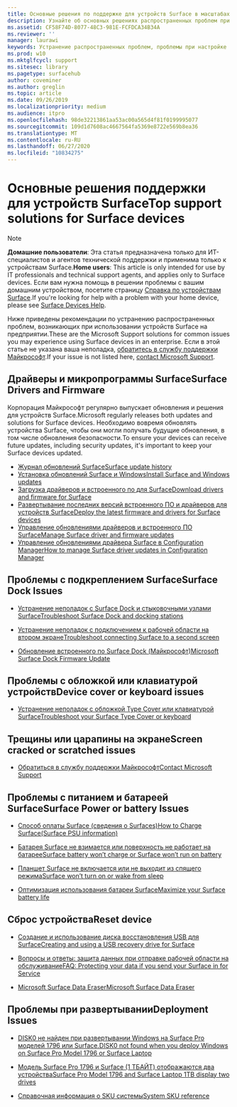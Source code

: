 ```yaml
---
title: Основные решения по поддержке для устройств Surface в масштабах предприятия
description: Узнайте об основных решениях распространенных проблем при использовании устройств Surface на предприятии.
ms.assetid: CF58F74D-8077-48C3-981E-FCFDCA34B34A
ms.reviewer: ''
manager: laurawi
keywords: Устранение распространенных проблем, проблемы при настройке
ms.prod: w10
ms.mktglfcycl: support
ms.sitesec: library
ms.pagetype: surfacehub
author: coveminer
ms.author: greglin
ms.topic: article
ms.date: 09/26/2019
ms.localizationpriority: medium
ms.audience: itpro
ms.openlocfilehash: 98de32213861aa53ac00a565d4f81f0199995077
ms.sourcegitcommit: 109d1d7608ac4667564fa5369e8722e569b8ea36
ms.translationtype: MT
ms.contentlocale: ru-RU
ms.lasthandoff: 06/27/2020
ms.locfileid: "10834275"
---
```

# <span data-ttu-id="b013b-104">Основные решения поддержки для устройств Surface</span><span class="sxs-lookup"><span data-stu-id="b013b-104">Top support solutions for Surface devices</span></span>

> [!Note]
> <span data-ttu-id="b013b-105">**Домашние пользователи**: Эта статья предназначена только для ИТ-специалистов и агентов технической поддержки и применима только к устройствам Surface.</span><span class="sxs-lookup"><span data-stu-id="b013b-105">**Home users**: This article is only intended for use by IT professionals and technical support agents, and applies only to Surface devices.</span></span> <span data-ttu-id="b013b-106">Если вам нужна помощь в решении проблемы с вашим домашним устройством, посетите страницу [Справка по устройствам Surface](https://support.microsoft.com/products/surface-devices).</span><span class="sxs-lookup"><span data-stu-id="b013b-106">If you're looking for help with a problem with your home device, please see  [Surface Devices Help](https://support.microsoft.com/products/surface-devices).</span></span>

<span data-ttu-id="b013b-107">Ниже приведены рекомендации по устранению распространенных проблем, возникающих при использовании устройств Surface на предприятии.</span><span class="sxs-lookup"><span data-stu-id="b013b-107">These are the Microsoft Support solutions for common issues you may experience using Surface devices in an enterprise.</span></span> <span data-ttu-id="b013b-108">Если в этой статье не указана ваша неполадка, [обратитесь в службу поддержки Майкрософт](https://support.microsoft.com/supportforbusiness/productselection).</span><span class="sxs-lookup"><span data-stu-id="b013b-108">If your issue is not listed here, [contact Microsoft Support](https://support.microsoft.com/supportforbusiness/productselection).</span></span>

## <span data-ttu-id="b013b-109">Драйверы и микропрограммы Surface</span><span class="sxs-lookup"><span data-stu-id="b013b-109">Surface Drivers and Firmware</span></span>

<span data-ttu-id="b013b-110">Корпорация Майкрософт регулярно выпускает обновления и решения для устройств Surface.</span><span class="sxs-lookup"><span data-stu-id="b013b-110">Microsoft regularly releases both updates and solutions for Surface devices.</span></span> <span data-ttu-id="b013b-111">Необходимо вовремя обновлять устройства Surface, чтобы они могли получать будущие обновления, в том числе обновления безопасности.</span><span class="sxs-lookup"><span data-stu-id="b013b-111">To ensure your devices can receive future updates, including security updates, it's important to keep your Surface devices updated.</span></span>

- [<span data-ttu-id="b013b-112">Журнал обновлений Surface</span><span class="sxs-lookup"><span data-stu-id="b013b-112">Surface update history</span></span>](https://www.microsoft.com/surface/support/install-update-activate/surface-update-history)
- [<span data-ttu-id="b013b-113">Установка обновлений Surface и Windows</span><span class="sxs-lookup"><span data-stu-id="b013b-113">Install Surface and Windows updates</span></span>](https://www.microsoft.com/surface/support/performance-and-maintenance/install-software-updates-for-surface?os=windows-10&=undefined)
- [<span data-ttu-id="b013b-114">Загрузка драйверов и встроенного по для Surface</span><span class="sxs-lookup"><span data-stu-id="b013b-114">Download drivers and firmware for Surface</span></span>](https://support.microsoft.com/help/4023482)
- [<span data-ttu-id="b013b-115">Развертывание последних версий встроенного ПО и драйверов для устройств Surface</span><span class="sxs-lookup"><span data-stu-id="b013b-115">Deploy the latest firmware and drivers for Surface devices</span></span>](https://docs.microsoft.com/surface/deploy-the-latest-firmware-and-drivers-for-surface-devices)
- [<span data-ttu-id="b013b-116">Управление обновлениями драйверов и встроенного ПО Surface</span><span class="sxs-lookup"><span data-stu-id="b013b-116">Manage Surface driver and firmware updates</span></span>](https://docs.microsoft.com/surface/manage-surface-pro-3-firmware-updates)
- [<span data-ttu-id="b013b-117">Управление обновлениями драйвера Surface в Configuration Manager</span><span class="sxs-lookup"><span data-stu-id="b013b-117">How to manage Surface driver updates in Configuration Manager</span></span>](https://support.microsoft.com/help/4098906)

## <span data-ttu-id="b013b-118">Проблемы с подкреплением Surface</span><span class="sxs-lookup"><span data-stu-id="b013b-118">Surface Dock Issues</span></span>

- [<span data-ttu-id="b013b-119">Устранение неполадок с Surface Dock и стыковочными узлами Surface</span><span class="sxs-lookup"><span data-stu-id="b013b-119">Troubleshoot Surface Dock and docking stations</span></span>](https://support.microsoft.com/help/4023468/surface-troubleshoot-surface-dock-and-docking-stations)

- [<span data-ttu-id="b013b-120">Устранение неполадок с подключением к рабочей области на втором экране</span><span class="sxs-lookup"><span data-stu-id="b013b-120">Troubleshoot connecting Surface to a second screen</span></span>](https://support.microsoft.com/help/4023496)

- [<span data-ttu-id="b013b-121">Обновление встроенного по Surface Dock (Майкрософт)</span><span class="sxs-lookup"><span data-stu-id="b013b-121">Microsoft Surface Dock Firmware Update</span></span>](https://docs.microsoft.com/surface/surface-dock-updater)

## <span data-ttu-id="b013b-122">Проблемы с обложкой или клавиатурой устройств</span><span class="sxs-lookup"><span data-stu-id="b013b-122">Device cover or keyboard issues</span></span>

- [<span data-ttu-id="b013b-123">Устранение неполадок с обложкой Type Cover или клавиатурой Surface</span><span class="sxs-lookup"><span data-stu-id="b013b-123">Troubleshoot your Surface Type Cover or keyboard</span></span>](https://www.microsoft.com/surface/support/hardware-and-drivers/troubleshoot-surface-keyboards)

## <span data-ttu-id="b013b-124">Трещины или царапины на экране</span><span class="sxs-lookup"><span data-stu-id="b013b-124">Screen cracked or scratched issues</span></span>

- [<span data-ttu-id="b013b-125">Обратиться в службу поддержки Майкрософт</span><span class="sxs-lookup"><span data-stu-id="b013b-125">Contact Microsoft Support</span></span>](https://support.microsoft.com/supportforbusiness/productselection)

## <span data-ttu-id="b013b-126">Проблемы с питанием и батареей Surface</span><span class="sxs-lookup"><span data-stu-id="b013b-126">Surface Power or battery Issues</span></span>

- [<span data-ttu-id="b013b-127">Способ оплаты Surface (сведения о Surfaces)</span><span class="sxs-lookup"><span data-stu-id="b013b-127">How to Charge Surface(Surface PSU information)</span></span>](https://support.microsoft.com/help/4023496)

- [<span data-ttu-id="b013b-128">Батарея Surface не взимается или поверхность не работает на батарее</span><span class="sxs-lookup"><span data-stu-id="b013b-128">Surface battery won’t charge or Surface won’t run on battery</span></span>](https://support.microsoft.com/help/4023536)

- [<span data-ttu-id="b013b-129">Планшет Surface не включается или не выходит из спящего режима</span><span class="sxs-lookup"><span data-stu-id="b013b-129">Surface won’t turn on or wake from sleep</span></span>](https://support.microsoft.com/help/4023537)

- [<span data-ttu-id="b013b-130">Оптимизация использования батареи Surface</span><span class="sxs-lookup"><span data-stu-id="b013b-130">Maximize your Surface battery life</span></span>](https://support.microsoft.com/help/4483194)

## <span data-ttu-id="b013b-131">Сброс устройства</span><span class="sxs-lookup"><span data-stu-id="b013b-131">Reset device</span></span>

- [<span data-ttu-id="b013b-132">Создание и использование диска восстановления USB для Surface</span><span class="sxs-lookup"><span data-stu-id="b013b-132">Creating and using a USB recovery drive for Surface</span></span>](https://support.microsoft.com/help/4023512)

- [<span data-ttu-id="b013b-133">Вопросы и ответы: защита данных при отправке рабочей области на обслуживание</span><span class="sxs-lookup"><span data-stu-id="b013b-133">FAQ: Protecting your data if you send your Surface in for Service</span></span>](https://support.microsoft.com/help/4023508)

- [<span data-ttu-id="b013b-134">Microsoft Surface Data Eraser</span><span class="sxs-lookup"><span data-stu-id="b013b-134">Microsoft Surface Data Eraser</span></span>](https://docs.microsoft.com/surface/microsoft-surface-data-eraser)

## <span data-ttu-id="b013b-135">Проблемы при развертывании</span><span class="sxs-lookup"><span data-stu-id="b013b-135">Deployment Issues</span></span>

- [<span data-ttu-id="b013b-136">DISK0 не найден при развертывании Windows на Surface Pro моделей 1796 или Surface.</span><span class="sxs-lookup"><span data-stu-id="b013b-136">DISK0 not found when you deploy Windows on Surface Pro Model 1796 or Surface Laptop</span></span>](https://support.microsoft.com/help/4046108)

- [<span data-ttu-id="b013b-137">Модель Surface Pro 1796 и Surface (1 ТБАЙТ) отображаются два устройства</span><span class="sxs-lookup"><span data-stu-id="b013b-137">Surface Pro Model 1796 and Surface Laptop 1TB display two drives</span></span>](https://support.microsoft.com/help/4046105)

- [<span data-ttu-id="b013b-138">Справочная информация о SKU системы</span><span class="sxs-lookup"><span data-stu-id="b013b-138">System SKU reference</span></span>](https://docs.microsoft.com/surface/surface-system-sku-reference)
